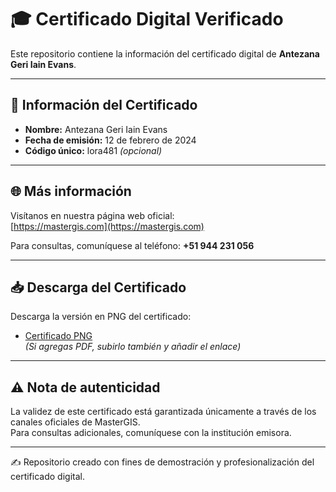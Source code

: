 # 🎓 Certificado Digital Verificado

Este repositorio contiene la información del certificado digital de **Antezana Geri Iain Evans**.

---

## 📄 Información del Certificado

- **Nombre:** Antezana Geri Iain Evans  
- **Fecha de emisión:** 12 de febrero de 2024  
- **Código único:** lora481 *(opcional)*  

---

## 🌐 Más información

Visítanos en nuestra página web oficial:  
[https://mastergis.com](https://mastergis.com)  

Para consultas, comuníquese al teléfono: **+51 944 231 056**

---

## 📥 Descarga del Certificado

Descarga la versión en PNG del certificado:  
- [Certificado PNG](certificado.png)  
*(Si agregas PDF, subirlo también y añadir el enlace)*

---

## ⚠️ Nota de autenticidad

La validez de este certificado está garantizada únicamente a través de los canales oficiales de MasterGIS.  
Para consultas adicionales, comuníquese con la institución emisora.

---

✍️ Repositorio creado con fines de demostración y profesionalización del certificado digital.

